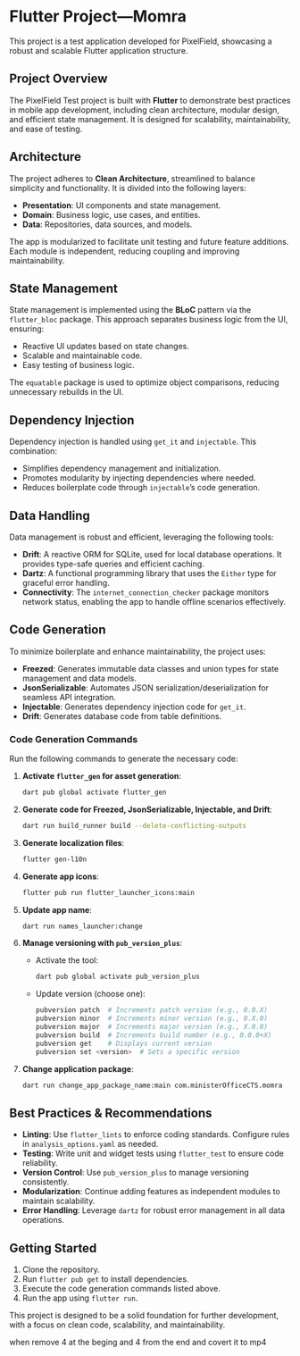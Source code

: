 # Flutter Project—Momra

This project is a test application developed for PixelField,
showcasing a robust and scalable Flutter application structure.

## Project Overview

The PixelField Test project is built with **Flutter** to demonstrate best practices in mobile app development,
including clean architecture, modular design, and efficient state management.
It is designed for scalability, maintainability, and ease of testing.

## Architecture

The project adheres to **Clean Architecture**, streamlined to balance simplicity and functionality.
It is divided into the following layers:

- **Presentation**: UI components and state management.
- **Domain**: Business logic, use cases, and entities.
- **Data**: Repositories, data sources, and models.

The app is modularized to facilitate unit testing and future feature additions.
Each module is independent, reducing coupling and improving maintainability.

## State Management

State management is implemented using the **BLoC** pattern via the `flutter_bloc` package.
This approach separates business logic from the UI, ensuring:

- Reactive UI updates based on state changes.
- Scalable and maintainable code.
- Easy testing of business logic.

The `equatable` package is used to optimize object comparisons, reducing unnecessary rebuilds in the UI.

## Dependency Injection

Dependency injection is handled using `get_it` and `injectable`. This combination:

- Simplifies dependency management and initialization.
- Promotes modularity by injecting dependencies where needed.
- Reduces boilerplate code through `injectable`’s code generation.

## Data Handling

Data management is robust and efficient, leveraging the following tools:

- **Drift**: A reactive ORM for SQLite, used for local database operations. It provides type-safe queries and efficient caching.
- **Dartz**: A functional programming library that uses the `Either` type for graceful error handling.
- **Connectivity**: The `internet_connection_checker` package monitors network status, enabling the app to handle offline scenarios effectively.

## Code Generation

To minimize boilerplate and enhance maintainability, the project uses:

- **Freezed**: Generates immutable data classes and union types for state management and data models.
- **JsonSerializable**: Automates JSON serialization/deserialization for seamless API integration.
- **Injectable**: Generates dependency injection code for `get_it`.
- **Drift**: Generates database code from table definitions.

### Code Generation Commands

Run the following commands to generate the necessary code:

1. **Activate `flutter_gen` for asset generation**:
   ```bash
   dart pub global activate flutter_gen
   ```

2. **Generate code for Freezed, JsonSerializable, Injectable, and Drift**:
   ```bash
   dart run build_runner build --delete-conflicting-outputs
   ```

3. **Generate localization files**:
   ```bash
   flutter gen-l10n
   ```

4. **Generate app icons**:
   ```bash
   flutter pub run flutter_launcher_icons:main
   ```

5. **Update app name**:
   ```bash
   dart run names_launcher:change
   ```

6. **Manage versioning with `pub_version_plus`**:
    - Activate the tool:
      ```bash
      dart pub global activate pub_version_plus
      ```
    - Update version (choose one):
      ```bash
      pubversion patch  # Increments patch version (e.g., 0.0.X)
      pubversion minor  # Increments minor version (e.g., 0.X.0)
      pubversion major  # Increments major version (e.g., X.0.0)
      pubversion build  # Increments build number (e.g., 0.0.0+X)
      pubversion get    # Displays current version
      pubversion set <version>  # Sets a specific version
      ```
7. **Change application package**:
   ```bash
   dart run change_app_package_name:main com.ministerOfficeCTS.momra
   ```



## Best Practices & Recommendations

- **Linting**: Use `flutter_lints` to enforce coding standards. Configure rules in `analysis_options.yaml` as needed.
- **Testing**: Write unit and widget tests using `flutter_test` to ensure code reliability.
- **Version Control**: Use `pub_version_plus` to manage versioning consistently.
- **Modularization**: Continue adding features as independent modules to maintain scalability.
- **Error Handling**: Leverage `dartz` for robust error management in all data operations.

## Getting Started

1. Clone the repository.
2. Run `flutter pub get` to install dependencies.
3. Execute the code generation commands listed above.
4. Run the app using `flutter run`.

This project is designed to be a solid foundation for further development,
with a focus on clean code, scalability, and maintainability.


when remove 4 at the beging and 4 from the end and covert it to mp4
